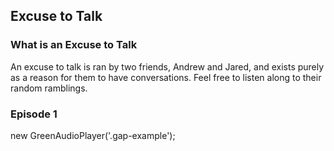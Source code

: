 ## Excuse to Talk


### What is an Excuse to Talk
An excuse to talk is ran by two friends, Andrew and Jared, and exists purely as a reason for them to have conversations. Feel free to listen along to their random ramblings.

### Episode 1

<link rel="stylesheet" type="text/css" href="https://cdn.jsdelivr.net/gh/greghub/green-audio-player/dist/css/green-audio-player.min.css">

<script src="https://cdn.jsdelivr.net/gh/greghub/green-audio-player/dist/js/green-audio-player.min.js">
</script>


<div class="gap-example">
    <audio>
        <source src="edgarallenpoe.mp3" type="audio/mpeg">
    </audio>
</div>

new GreenAudioPlayer('.gap-example');
